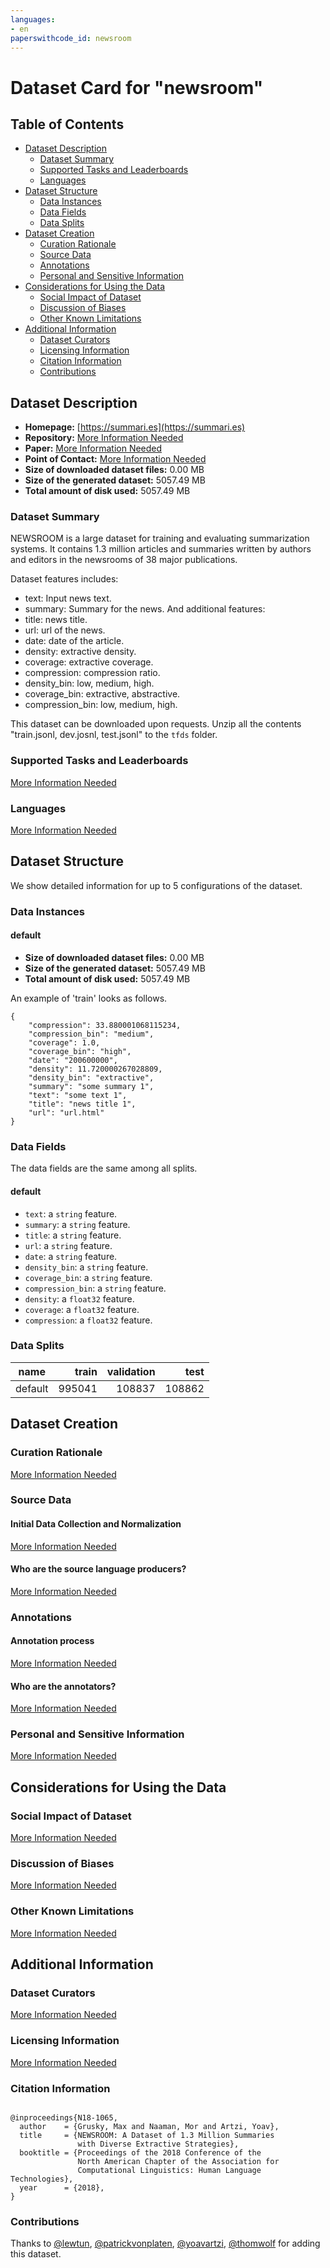 ```yaml
---
languages:
- en
paperswithcode_id: newsroom
---
```


# Dataset Card for "newsroom"

## Table of Contents
- [Dataset Description](#dataset-description)
  - [Dataset Summary](#dataset-summary)
  - [Supported Tasks and Leaderboards](#supported-tasks-and-leaderboards)
  - [Languages](#languages)
- [Dataset Structure](#dataset-structure)
  - [Data Instances](#data-instances)
  - [Data Fields](#data-fields)
  - [Data Splits](#data-splits)
- [Dataset Creation](#dataset-creation)
  - [Curation Rationale](#curation-rationale)
  - [Source Data](#source-data)
  - [Annotations](#annotations)
  - [Personal and Sensitive Information](#personal-and-sensitive-information)
- [Considerations for Using the Data](#considerations-for-using-the-data)
  - [Social Impact of Dataset](#social-impact-of-dataset)
  - [Discussion of Biases](#discussion-of-biases)
  - [Other Known Limitations](#other-known-limitations)
- [Additional Information](#additional-information)
  - [Dataset Curators](#dataset-curators)
  - [Licensing Information](#licensing-information)
  - [Citation Information](#citation-information)
  - [Contributions](#contributions)

## Dataset Description

- **Homepage:** [https://summari.es](https://summari.es)
- **Repository:** [More Information Needed](https://github.com/huggingface/datasets/blob/master/CONTRIBUTING.md#how-to-contribute-to-the-dataset-cards)
- **Paper:** [More Information Needed](https://github.com/huggingface/datasets/blob/master/CONTRIBUTING.md#how-to-contribute-to-the-dataset-cards)
- **Point of Contact:** [More Information Needed](https://github.com/huggingface/datasets/blob/master/CONTRIBUTING.md#how-to-contribute-to-the-dataset-cards)
- **Size of downloaded dataset files:** 0.00 MB
- **Size of the generated dataset:** 5057.49 MB
- **Total amount of disk used:** 5057.49 MB

### Dataset Summary

NEWSROOM is a large dataset for training and evaluating summarization systems.
It contains 1.3 million articles and summaries written by authors and
editors in the newsrooms of 38 major publications.

Dataset features includes:
  - text: Input news text.
  - summary: Summary for the news.
And additional features:
  - title: news title.
  - url: url of the news.
  - date: date of the article.
  - density: extractive density.
  - coverage: extractive coverage.
  - compression: compression ratio.
  - density_bin: low, medium, high.
  - coverage_bin: extractive, abstractive.
  - compression_bin: low, medium, high.

This dataset can be downloaded upon requests. Unzip all the contents
"train.jsonl, dev.josnl, test.jsonl" to the `tfds` folder.

### Supported Tasks and Leaderboards

[More Information Needed](https://github.com/huggingface/datasets/blob/master/CONTRIBUTING.md#how-to-contribute-to-the-dataset-cards)

### Languages

[More Information Needed](https://github.com/huggingface/datasets/blob/master/CONTRIBUTING.md#how-to-contribute-to-the-dataset-cards)

## Dataset Structure

We show detailed information for up to 5 configurations of the dataset.

### Data Instances

#### default

- **Size of downloaded dataset files:** 0.00 MB
- **Size of the generated dataset:** 5057.49 MB
- **Total amount of disk used:** 5057.49 MB

An example of 'train' looks as follows.
```
{
    "compression": 33.880001068115234,
    "compression_bin": "medium",
    "coverage": 1.0,
    "coverage_bin": "high",
    "date": "200600000",
    "density": 11.720000267028809,
    "density_bin": "extractive",
    "summary": "some summary 1",
    "text": "some text 1",
    "title": "news title 1",
    "url": "url.html"
}
```

### Data Fields

The data fields are the same among all splits.

#### default
- `text`: a `string` feature.
- `summary`: a `string` feature.
- `title`: a `string` feature.
- `url`: a `string` feature.
- `date`: a `string` feature.
- `density_bin`: a `string` feature.
- `coverage_bin`: a `string` feature.
- `compression_bin`: a `string` feature.
- `density`: a `float32` feature.
- `coverage`: a `float32` feature.
- `compression`: a `float32` feature.

### Data Splits

| name  |train |validation| test |
|-------|-----:|---------:|-----:|
|default|995041|    108837|108862|

## Dataset Creation

### Curation Rationale

[More Information Needed](https://github.com/huggingface/datasets/blob/master/CONTRIBUTING.md#how-to-contribute-to-the-dataset-cards)

### Source Data

#### Initial Data Collection and Normalization

[More Information Needed](https://github.com/huggingface/datasets/blob/master/CONTRIBUTING.md#how-to-contribute-to-the-dataset-cards)

#### Who are the source language producers?

[More Information Needed](https://github.com/huggingface/datasets/blob/master/CONTRIBUTING.md#how-to-contribute-to-the-dataset-cards)

### Annotations

#### Annotation process

[More Information Needed](https://github.com/huggingface/datasets/blob/master/CONTRIBUTING.md#how-to-contribute-to-the-dataset-cards)

#### Who are the annotators?

[More Information Needed](https://github.com/huggingface/datasets/blob/master/CONTRIBUTING.md#how-to-contribute-to-the-dataset-cards)

### Personal and Sensitive Information

[More Information Needed](https://github.com/huggingface/datasets/blob/master/CONTRIBUTING.md#how-to-contribute-to-the-dataset-cards)

## Considerations for Using the Data

### Social Impact of Dataset

[More Information Needed](https://github.com/huggingface/datasets/blob/master/CONTRIBUTING.md#how-to-contribute-to-the-dataset-cards)

### Discussion of Biases

[More Information Needed](https://github.com/huggingface/datasets/blob/master/CONTRIBUTING.md#how-to-contribute-to-the-dataset-cards)

### Other Known Limitations

[More Information Needed](https://github.com/huggingface/datasets/blob/master/CONTRIBUTING.md#how-to-contribute-to-the-dataset-cards)

## Additional Information

### Dataset Curators

[More Information Needed](https://github.com/huggingface/datasets/blob/master/CONTRIBUTING.md#how-to-contribute-to-the-dataset-cards)

### Licensing Information

[More Information Needed](https://github.com/huggingface/datasets/blob/master/CONTRIBUTING.md#how-to-contribute-to-the-dataset-cards)

### Citation Information

```

@inproceedings{N18-1065,
  author    = {Grusky, Max and Naaman, Mor and Artzi, Yoav},
  title     = {NEWSROOM: A Dataset of 1.3 Million Summaries
               with Diverse Extractive Strategies},
  booktitle = {Proceedings of the 2018 Conference of the
               North American Chapter of the Association for
               Computational Linguistics: Human Language Technologies},
  year      = {2018},
}

```


### Contributions

Thanks to [@lewtun](https://github.com/lewtun), [@patrickvonplaten](https://github.com/patrickvonplaten), [@yoavartzi](https://github.com/yoavartzi), [@thomwolf](https://github.com/thomwolf) for adding this dataset.